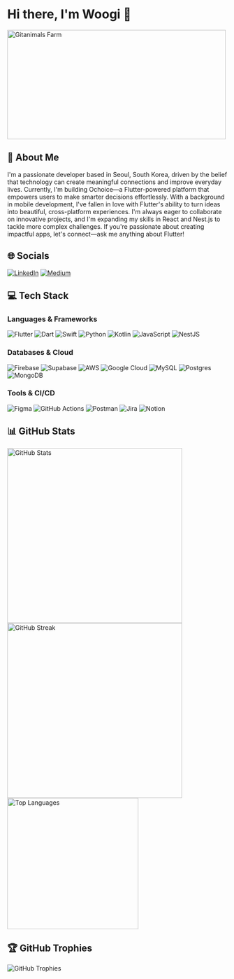 # Hi there, I'm Woogi 👋

<a href="https://github.com/devxb/gitanimals">
  <img src="https://render.gitanimals.org/farms/woogi-kang" width="500" height="250" alt="Gitanimals Farm" />
</a>

## 💫 About Me
I'm a passionate developer based in Seoul, South Korea, driven by the belief that technology can create meaningful connections and improve everyday lives. Currently, I'm building Ochoice—a Flutter-powered platform that empowers users to make smarter decisions effortlessly. With a background in mobile development, I've fallen in love with Flutter's ability to turn ideas into beautiful, cross-platform experiences. I'm always eager to collaborate on innovative projects, and I'm expanding my skills in React and Nest.js to tackle more complex challenges. If you're passionate about creating impactful apps, let's connect—ask me anything about Flutter!

## 🌐 Socials
[![LinkedIn](https://img.shields.io/badge/LinkedIn-%230077B5.svg?style=for-the-badge&logo=linkedin&logoColor=white)](https://www.linkedin.com/in/taewook-kang/)
[![Medium](https://img.shields.io/badge/Medium-12100E?style=for-the-badge&logo=medium&logoColor=white)](https://medium.com/@dev-woogi)

## 💻 Tech Stack

### Languages & Frameworks
![Flutter](https://img.shields.io/badge/Flutter-%2302569B.svg?style=for-the-badge&logo=Flutter&logoColor=white)
![Dart](https://img.shields.io/badge/dart-%230175C2.svg?style=for-the-badge&logo=dart&logoColor=white)
![Swift](https://img.shields.io/badge/swift-F54A2A?style=for-the-badge&logo=swift&logoColor=white)
![Python](https://img.shields.io/badge/python-3670A0?style=for-the-badge&logo=python&logoColor=ffdd54)
![Kotlin](https://img.shields.io/badge/kotlin-%237F52FF.svg?style=for-the-badge&logo=kotlin&logoColor=white)
![JavaScript](https://img.shields.io/badge/javascript-%23323330.svg?style=for-the-badge&logo=javascript&logoColor=%23F7DF1E)
![NestJS](https://img.shields.io/badge/nestjs-%23E0234E.svg?style=for-the-badge&logo=nestjs&logoColor=white)

### Databases & Cloud
![Firebase](https://img.shields.io/badge/firebase-%23039BE5.svg?style=for-the-badge&logo=firebase)
![Supabase](https://img.shields.io/badge/Supabase-3ECF8E?style=for-the-badge&logo=supabase&logoColor=white)
![AWS](https://img.shields.io/badge/AWS-%23FF9900.svg?style=for-the-badge&logo=amazon-aws&logoColor=white)
![Google Cloud](https://img.shields.io/badge/GoogleCloud-%234285F4.svg?style=for-the-badge&logo=google-cloud&logoColor=white)
![MySQL](https://img.shields.io/badge/mysql-4479A1.svg?style=for-the-badge&logo=mysql&logoColor=white)
![Postgres](https://img.shields.io/badge/postgres-%23316192.svg?style=for-the-badge&logo=postgresql&logoColor=white)
![MongoDB](https://img.shields.io/badge/MongoDB-%234ea94b.svg?style=for-the-badge&logo=mongodb&logoColor=white)

### Tools & CI/CD
![Figma](https://img.shields.io/badge/figma-%23F24E1E.svg?style=for-the-badge&logo=figma&logoColor=white)
![GitHub Actions](https://img.shields.io/badge/github%20actions-%232671E5.svg?style=for-the-badge&logo=githubactions&logoColor=white)
![Postman](https://img.shields.io/badge/Postman-FF6C37?style=for-the-badge&logo=postman&logoColor=white)
![Jira](https://img.shields.io/badge/jira-%230A0FFF.svg?style=for-the-badge&logo=jira&logoColor=white)
![Notion](https://img.shields.io/badge/Notion-%23000000.svg?style=for-the-badge&logo=notion&logoColor=white)

## 📊 GitHub Stats
<img src="https://github-readme-stats.vercel.app/api?username=woogi-kang&theme=dark&hide_border=false&include_all_commits=true&count_private=true" alt="GitHub Stats" width="400" />
<img src="https://github-readme-streak-stats.herokuapp.com/?user=woogi-kang&theme=dark&hide_border=false" alt="GitHub Streak" width="400" />
<img src="https://github-readme-stats.vercel.app/api/top-langs/?username=woogi-kang&theme=dark&hide_border=false&include_all_commits=true&count_private=true&layout=compact" alt="Top Languages" width="300" />

## 🏆 GitHub Trophies
<img src="https://github-profile-trophy.vercel.app/?username=woogi-kang&theme=dark&no-frame=false&no-bg=true&margin-w=4" alt="GitHub Trophies" />
